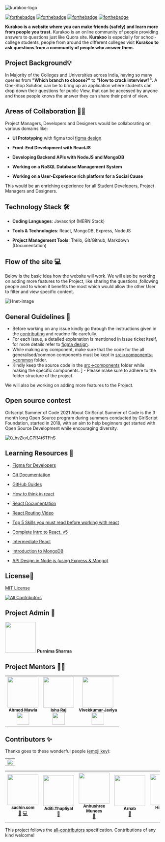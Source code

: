 ![kurakoo-logo](https://user-images.githubusercontent.com/57852378/104982229-3cce1180-5a30-11eb-9d02-3c32878c6a42.png)

[![forthebadge](https://forthebadge.com/images/badges/open-source.svg)](https://forthebadge.com)
[![forthebadge](https://forthebadge.com/images/badges/built-with-love.svg)](https://forthebadge.com)
[![forthebadge](https://forthebadge.com/images/badges/built-by-developers.svg)](https://forthebadge.com)
[![forthebadge](https://forthebadge.com/images/badges/makes-people-smile.svg)](https://forthebadge.com)

**Kurakoo is a website where you can make friends (safely) and learn more from people you trust.** Kurakoo is an online community of people providing answers to questions just like Quora site. **Kurakoo** is especially for school-college students, people from around the different colleges visit **Kurakoo to ask questions from a community of people who answer them.**


## Project Background💡

In Majority of the Colleges and Universities across India, having so many queries from **"Which branch to choose?"** to **"How to crack interview?"**. A One-Stop Solution can be to bring up an application where students can drop down their questions for public View, that can be accessed by anyone and those people knows the answer they can share their point of view. 


## Areas of Collaboration 👨‍🏭

Project Managers, Developers and Designers would be collaborating on various domains like:

-   **UI Prototyping** with figma tool [figma design](https://www.figma.com/file/1gYZlafa8bUZu61ji10unF/Kurakoo?node-id=0%3A1).
    
-   **Front-End Development with ReactJS**
    
-   **Developing Backend APIs with NodeJS and MongoDB**
    
-   **Working on a NoSQL Database Management System**
    
-   **Working on a User-Experience rich platform for a Social Cause**
    
This would be an enriching experience for all Student Developers, Project Managers and Designers.


## Technology Stack 🛠️

- **Coding Languages**: Javascript (MERN Stack)

- **Tools & Technologies**: React, MongoDB, Express, NodeJS

- **Project Management Tools**: Trello, Git/Github, Markdown (Documentation)

## Flow of the site :computer:
Below is the basic idea how the website will work. We will also be working on adding more features to the Project, like sharing the questions ,following people and to whom it benefits the most which would allow the other User to filter and view specific content.


![Hnet-image](https://user-images.githubusercontent.com/57852378/104997423-90038c80-5a4f-11eb-88d3-389b501c00ad.gif)



## General Guidelines :dart:
 - Before working on any issue kindly go through the instructions given in the [contributing](CONTRIBUTING.md) and readme file carefully.
 - For each issue, a detailed explanation is mentioned in issue ticket itself, for more details refer to [figma design](https://www.figma.com/file/1gYZlafa8bUZu61ji10unF/Kurakoo?node-id=0%3A1).
 - While making any component, make sure that the code for the all generalised/common components must be kept in [src->components->common](src/components/common) folder.
 - Kindly keep the source code in the [src->components](src/components/) folder while making the specific components.
] - Please make sure to adhere to the folder structure of the project.

We will also be working on adding more features to the Project.

## Open source contest
Girlscript Summer of Code 2021
About GirlScript Summer of Code is the 3 month long Open Source program during summers conducted by GirlScript Foundation, started in 2018, with an aim to help beginners get started with Open Source Development while encouraging diversity.

![0_hvZkvLGPR4t6TFhS](https://user-images.githubusercontent.com/57852378/108583937-3ef2fb00-7363-11eb-9239-a274fbe00bdd.png)


## Learning Resources 🧰


- [Figma for Developers](https://www.youtube.com/playlist?list=PL7e8VJ_ZN6epq-oiYOufiuPI-fpDC2Mby)
- [Git Documentation](https://git-scm.com/docs)
- [GitHub Guides](https://guides.github.com/)
- [How to think in react](https://www.youtube.com/watch?v=YJPSR9dEQV8&t=17s)
- [React Documentation](https://reactjs.org/docs/getting-started.html)
- [React Routing Video](https://www.youtube.com/watch?v=Law7wfdg_ls&t=1778s)
- [Top 5 Skills you must read before working with react](https://www.geeksforgeeks.org/top-5-skills-you-must-know-before-you-learn-reactjs/)


-   [Complete Intro to React, v5](https://frontendmasters.com/courses/complete-react-v5/)
    
-   [Intermediate React](https://frontendmasters.com/courses/intermediate-react/)
    
-   [Introduction to MongoDB](https://frontendmasters.com/courses/mongodb/)
    
- [API Design in Node.js (using Express & Mongo)](https://frontendmasters.com/courses/api-design-nodejs/using-the-mongo-with-node/)

## License📜

[MIT License](https://github.com/purnima143/Kurakoo/blob/master/LICENSE)




<!-- ALL-CONTRIBUTORS-BADGE:START - Do not remove or modify this section -->
[![All Contributors](https://img.shields.io/badge/all_contributors-11-orange.svg?style=flat-square)](#contributors-)
<!-- ALL-CONTRIBUTORS-BADGE:END -->

## Project Admin 📆

<td align="center"><img src="https://avatars1.githubusercontent.com/u/57852378?v=4?s=100" width="100px;" alt=""/> 
	<b>Purnima Sharma</b>
</td>

## Project Mentors 👨‍💻
<table>
<tr>
    <td align="center"><a href=https://www.linkedin.com/in/maw1a/"><img src="https://avatars.githubusercontent.com/u/48566609?s=460&u=47e205d9f0802abd125b2410d9bc12cbcd10bd1b&v=4" width="100px;" alt=""/><br /><sub><b>Ahmed Mawia</b></sub></a><br /><a href="https://github.com/maw1a" >  <img src="https://user-images.githubusercontent.com/57852378/93742503-d664ee00-fc0b-11ea-8f75-db2448ff01f1.png"  width="40" height="40"/>
</a> </td>
    <td align="center"><a href="https://www.linkedin.com/in/ir2010/"><img src="https://avatars.githubusercontent.com/u/46022116?s=460&u=5a5db16a4d00686752dff0cd7b3c7e03c1e956df&v=4" width="100px;" alt=""/><br /><sub><b>Ishu Raj</b></sub></a><br /><a href="https://github.com/ir2010" >  <img src="https://user-images.githubusercontent.com/57852378/93742503-d664ee00-fc0b-11ea-8f75-db2448ff01f1.png"  width="40" height="40"/>
</a></td>
   <td align="center"><a href="https://www.linkedin.com/search/results/all/?keywords=vivek&origin=GLOBAL_SEARCH_HEADER"><img src="https://media-exp1.licdn.com/dms/image/C4D03AQE_HdDdCi3-6Q/profile-displayphoto-shrink_400_400/0/1614427384874?e=1621468800&v=beta&t=y0RZx3GO-ybJGhtgQ4tVb3lr5zT2Szvp6tMHdm4mJjs" width="100px;" alt=""/><br /><sub><b>Vivekkumar Javiya</b></sub></a><br /><a href="https://github.com/codewithvk" >  <img src="https://user-images.githubusercontent.com/57852378/93742503-d664ee00-fc0b-11ea-8f75-db2448ff01f1.png"  width="40" height="40"/>
</a></td>
  
  </tr>
</table>



## Contributors ✨

Thanks goes to these wonderful people ([emoji key](https://allcontributors.org/docs/en/emoji-key)):
<table>
	<tr>
		<td>
			<a href="https://github.com/purnima143/Kurakoo/graphs/contributors">
  <img src="https://contrib.rocks/image?repo=purnima143/Kurakoo" />
</a>
		</td></tr></table>
<table>
<tr>
    <td align="center"><a href="https://www.linkedin.com/in/sachinsom507"><img src="https://avatars.githubusercontent.com/u/64790109?v=4?s=100" width="100px;" alt=""/><br /><sub><b>sachin som</b></sub></a><br /><a href="https://github.com/purnima143/Kurakoo/commits?author=sachinsom93" title="Documentation">📖</a> <a href="https://github.com/purnima143/Kurakoo/commits?author=sachinsom93" title="Code">💻</a></td>
    <td align="center"><a href="https://github.com/thaditi"><img src="https://avatars.githubusercontent.com/u/47235301?v=4?s=100" width="100px;" alt=""/><br /><sub><b>Aditi Thapliyal</b></sub></a><br /><a href="#design-thaditi" title="Design">🎨</a></td>
    <td align="center"><a href="https://github.com/anhushree"><img src="https://avatars.githubusercontent.com/u/56672958?v=4?s=100" width="100px;" alt=""/><br /><sub><b>Anhushree Munees</b></sub></a><br /><a href="#design-anhushree" title="Design">🎨</a></td>
    <td align="center"><a href="https://github.com/encodeArnab"><img src="https://avatars.githubusercontent.com/u/77114532?v=4?s=100" width="100px;" alt=""/><br /><sub><b>Arnab</b></sub></a><br /><a href="#design-encodeArnab" title="Design">🎨</a></td>
    <td align="center"><a href="https://himanshujaidka-github-io.vercel.app/"><img src="https://avatars.githubusercontent.com/u/58654018?v=4?s=100" width="100px;" alt=""/><br /><sub><b>Himanshu</b></sub></a><br /><a href="https://github.com/purnima143/Kurakoo/commits?author=himanshujaidka" title="Code">💻</a></td>
    <td align="center"><a href="https://github.com/vijayjoshi16"><img src="https://avatars.githubusercontent.com/u/54314949?v=4?s=100" width="100px;" alt=""/><br /><sub><b>Vijay Joshi</b></sub></a><br /><a href="https://github.com/purnima143/Kurakoo/commits?author=vijayjoshi16" title="Code">💻</a></td>
    <td align="center"><a href="https://github.com/Sloth-Panda"><img src="https://avatars.githubusercontent.com/u/70213384?v=4?s=100" width="100px;" alt=""/><br /><sub><b>Achyut Kumar Panda</b></sub></a><br /><a href="https://github.com/purnima143/Kurakoo/commits?author=Sloth-Panda" title="Documentation">📖</a></td>
    <td align="center"><a href="http://mayank0255.github.io"><img src="https://avatars.githubusercontent.com/u/43780137?v=4?s=100" width="100px;" alt=""/><br /><sub><b>Mayank Aggarwal</b></sub></a><br /><a href="https://github.com/purnima143/Kurakoo/commits?author=Mayank0255" title="Code">💻</a></td>
    <td align="center"><a href="http://aasthasinha2305.github.io"><img src="https://avatars.githubusercontent.com/u/55781193?v=4?s=100" width="100px;" alt=""/><br /><sub><b>Aastha Sinha</b></sub></a><br /><a href="https://github.com/purnima143/Kurakoo/commits?author=AasthaSinha2305" title="Code">💻</a></td>
    <td align="center"><a href="https://github.com/Subham142"><img src="https://avatars.githubusercontent.com/u/60570595?v=4?s=100" width="100px;" alt=""/><br /><sub><b>Subham Yadav</b></sub></a><br /><a href="https://github.com/purnima143/Kurakoo/issues?q=author%3ASubham142" title="Bug reports">🐛</a></td>
    
  </tr>
</table>


This project follows the [all-contributors](https://github.com/all-contributors/all-contributors) specification. Contributions of any kind welcome!
